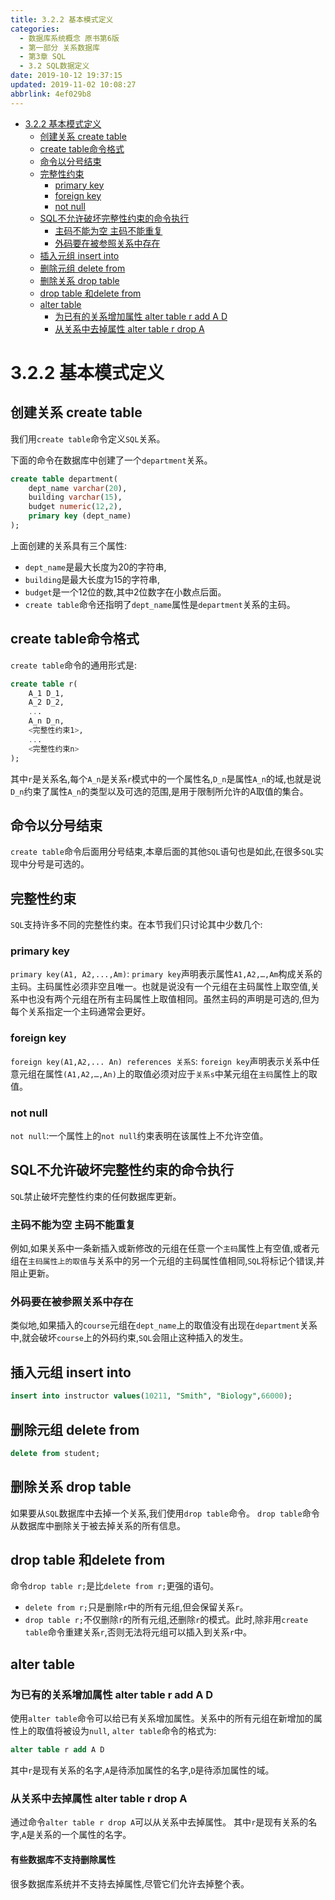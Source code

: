 ```yaml
---
title: 3.2.2 基本模式定义
categories: 
  - 数据库系统概念 原书第6版
  - 第一部分 关系数据库
  - 第3章 SQL
  - 3.2 SQL数据定义
date: 2019-10-12 19:37:15
updated: 2019-11-02 10:08:27
abbrlink: 4ef029b8
---
```

- [3.2.2 基本模式定义](/ReadingNotes/4ef029b8/#3-2-2-基本模式定义)
    - [创建关系 create table](/ReadingNotes/4ef029b8/#创建关系-create-table)
    - [create table命令格式](/ReadingNotes/4ef029b8/#create-table命令格式)
    - [命令以分号结束](/ReadingNotes/4ef029b8/#命令以分号结束)
    - [完整性约束](/ReadingNotes/4ef029b8/#完整性约束)
        - [primary key](/ReadingNotes/4ef029b8/#primary-key)
        - [foreign key](/ReadingNotes/4ef029b8/#foreign-key)
        - [not null](/ReadingNotes/4ef029b8/#not-null)
    - [SQL不允许破坏完整性约束的命令执行](/ReadingNotes/4ef029b8/#SQL不允许破坏完整性约束的命令执行)
        - [主码不能为空 主码不能重复](/ReadingNotes/4ef029b8/#主码不能为空-主码不能重复)
        - [外码要在被参照关系中存在](/ReadingNotes/4ef029b8/#外码要在被参照关系中存在)
    - [插入元组 insert into](/ReadingNotes/4ef029b8/#插入元组-insert-into)
    - [删除元组 delete from](/ReadingNotes/4ef029b8/#删除元组-delete-from)
    - [删除关系 drop table](/ReadingNotes/4ef029b8/#删除关系-drop-table)
    - [drop table 和delete from](/ReadingNotes/4ef029b8/#drop-table-和delete-from)
    - [alter table](/ReadingNotes/4ef029b8/#alter-table)
        - [为已有的关系增加属性 alter table r add A D](/ReadingNotes/4ef029b8/#为已有的关系增加属性-alter-table-r-add-A-D)
        - [从关系中去掉属性 alter table r drop A](/ReadingNotes/4ef029b8/#从关系中去掉属性-alter-table-r-drop-A)

<!--more-->
<script src="https://cdn.bootcss.com/jquery/3.4.0/jquery.slim.min.js"></script>
<script>$(document).ready(function () {$(".post-body > ul:nth-child(1)").hide();});</script>

<!--end-->
<!--SSTStart-->
# 3.2.2 基本模式定义
## 创建关系 create table ##
<!--SSTStop-->
我们用`create table`命令定义`SQL`关系。

下面的命令在数据库中创建了一个`department`关系。
```sql
create table department(
    dept_name varchar(20),
    building varchar(15),
    budget numeric(12,2),
    primary key (dept_name)
);
```
上面创建的关系具有三个属性:
- `dept_name`是最大长度为20的字符串, 
- `building`是最大长度为15的字符串, 
- `budget`是一个12位的数,其中2位数字在小数点后面。 
- `create table`命令还指明了`dept_name`属性是`department`关系的主码。

## create table命令格式 ##
`create table`命令的通用形式是:
```sql
create table r(
    A_1 D_1,
    A_2 D_2,
    ...
    A_n D_n,
    <完整性约束1>,
    ...
    <完整性约束n>
);
```
其中`r`是关系名,每个`A_n`是关系`r`模式中的一个属性名,`D_n`是属性`A_n`的域,也就是说`D_n`约束了属性`A_n`的类型以及可选的范围,是用于限制所允许的A取值的集合。
<!--SSTStart-->
## 命令以分号结束 ##
`create table`命令后面用分号结束,本章后面的其他`SQL`语句也是如此,在很多`SQL`实现中分号是可选的。
## 完整性约束 ##
`SQL`支持许多不同的完整性约束。在本节我们只讨论其中少数几个:
### primary key ###
`primary key(A1, A2,...,Am)`: `primary key`声明表示属性`A1,A2,…,Am`构成关系的主码。主码属性必须非空且唯一。也就是说没有一个元组在主码属性上取空值,关系中也没有两个元组在所有主码属性上取值相同。虽然主码的声明是可选的,但为每个关系指定一个主码通常会更好。
### foreign key ###
`foreign key(A1,A2,... An) references 关系S`:
`foreign key`声明表示关系中任意元组在属性`(A1,A2,…,An)`上的取值必须对应于`关系s`中某元组在`主码`属性上的取值。
### not null ###
`not null`:一个属性上的`not null`约束表明在该属性上不允许空值。
## SQL不允许破坏完整性约束的命令执行 ##
`SQL`禁止破坏完整性约束的任何数据库更新。
### 主码不能为空 主码不能重复 ###
例如,如果关系中一条新插入或新修改的元组在任意一个`主码`属性上有空值,或者元组在`主码属性上的取值`与关系中的另一个元组的主码属性值相同,`SQL`将标记个错误,并阻止更新。
### 外码要在被参照关系中存在 ###
类似地,如果插入的`course`元组在`dept_name`上的取值没有出现在`department`关系中,就会破坏`course`上的外码约束,`SQL`会阻止这种插入的发生。

## 插入元组 insert into ##
```sql
insert into instructor values(10211, "Smith", "Biology",66000);
```
## 删除元组 delete from ##
```sql
delete from student;
```
## 删除关系 drop table ##
如果要从`SQL`数据库中去掉一个关系,我们使用`drop table`命令。 `drop table`命令从数据库中删除关于被去掉关系的所有信息。
## drop table 和delete from ##
命令`drop table r;`是比`delete from r;`更强的语句。
- `delete from r;`只是删除`r`中的所有元组,但会保留关系`r`。
- `drop table r;`不仅删除`r`的所有元组,还删除`r`的模式。此时,除非用`create table`命令重建关系`r`,否则无法将元组可以插入到关系`r`中。

## alter table ##
### 为已有的关系增加属性 alter table r add A D ###
使用`alter table`命令可以给已有关系增加属性。关系中的所有元组在新增加的属性上的取值将被设为`null`,
`alter table`命令的格式为:
```sql
alter table r add A D
```
其中`r`是现有关系的名字,`A`是待添加属性的名字,`D`是待添加属性的域。
### 从关系中去掉属性 alter table r drop A ###
通过命令`alter table r drop A`可以从关系中去掉属性。
其中`r`是现有关系的名字,`A`是关系的一个属性的名字。
#### 有些数据库不支持删除属性 ####
很多数据库系统并不支持去掉属性,尽管它们允许去掉整个表。
<!--SSTStop-->
